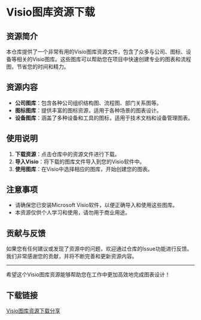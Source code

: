 # Visio图库资源下载

## 资源简介

本仓库提供了一个非常有用的Visio图库资源文件，包含了众多与公司、图标、设备等相关的Visio图库。这些图库可以帮助您在项目中快速创建专业的图表和流程图，节省您的时间和精力。

## 资源内容

- **公司图库**：包含各种公司组织结构图、流程图、部门关系图等。
- **图标图库**：提供丰富的图标资源，适用于各种场景的图表设计。
- **设备图库**：涵盖了多种设备和工具的图标，适用于技术文档和设备管理图表。

## 使用说明

1. **下载资源**：点击仓库中的资源文件进行下载。
2. **导入Visio**：将下载的图库文件导入到您的Visio软件中。
3. **使用图库**：在Visio中选择相应的图库，开始创建您的图表。

## 注意事项

- 请确保您已安装Microsoft Visio软件，以便正确导入和使用这些图库。
- 本资源仅供个人学习和使用，请勿用于商业用途。

## 贡献与反馈

如果您有任何建议或发现了资源中的问题，欢迎通过仓库的Issue功能进行反馈。我们非常感谢您的贡献，并将不断完善和更新资源内容。

---

希望这个Visio图库资源能够帮助您在工作中更加高效地完成图表设计！

## 下载链接

[Visio图库资源下载分享](https://pan.quark.cn/s/f47fbe4a30e5)